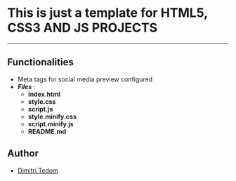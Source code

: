 # This is just a template for HTML5, CSS3 AND JS PROJECTS
---
## Functionalities 
- Meta tags for social media preview configured
- ***Files*** : 
    - **index.html**
    - **style.css**
    - **script.js**
    - **style.minify.css**
    - **script.minify.js**
    - **README.md**

             

## Author 

- [Dimitri Tedom](https://github.com/DimitriTedom)